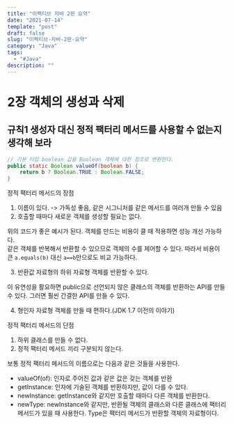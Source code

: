 ```yaml
---
title: "이펙티브 자바 2판 요약"
date: "2021-07-14"
template: "post"
draft: false
slug: "이펙티브-자바-2판-요약"
category: "Java"
tags:
  - "#Java"
description: ""
---
```


# 2장 객체의 생성과 삭제

## 규칙1 생성자 대신 정적 팩터리 메서드를 사용할 수 없는지 생각해 보라

```Java
// 기본 타입 boolean 값을 Boolean 객체에 대한 참조로 변환한다.
public static Boolean valueOf(boolean b) {
    return b ? Boolean.TRUE : Boolean.FALSE;
}
```

정적 팩터리 메서드의 장점

1. 이름이 있다. -> 가독성 좋음, 같은 시그니처를 같은 메서드를 여러개 만들 수 있음
2. 호출할 때마다 새로운 객체를 생성할 필요는 없다.

위의 코드가 좋은 예시가 된다. 객체를 만드는 비용이 클 때 적용하면 성능 개선 가능하다.  
같은 객체를 반복해서 반환할 수 있으므로 객체의 수를 제어할 수 있다. 따라서 비용이 큰 `a.equals(b)` 대신 `a==b`만으로도 비교 가능하다.

3. 반환값 자료형의 하위 자료형 객체를 반환할 수 있다.

이 유연성을 활요하면 public으로 선언되지 않은 클래스의 객체를 반환하는 API를 만들 수 있다. 그러면 훨씬 간결한 API를 만들 수 있다.

4. 형인자 자료형 객체를 만들 때 편하다.(JDK 1.7 이전의 이야기)

정적 팩터리 메서드의 단점

1. 하위 클래스를 만들 수 없다.
2. 정적 팩터리 메서드 끼리 구분되지 않는다.

보통 정적 팩터리 메서드의 이름으로는 다음과 같은 것들을 사용한다.

+ valueOf(of): 인자로 주어진 값과 같은 값은 갖는 객체를 반환
+ getInstance: 인자에 기술된 객체를 반환하지만, 값이 다를 수 있다.
+ newInstance: getInstance와 같지만 호출할 때마다 다른 객체를 반환한다.
+ newType: newInstance와 같지만, 반환될 객체의 클래스와 다른 클래스에 팩터리 메서드가 있을 때 사용한다. Type은 팩터리 메서드가 반환할 객체의 자료형이다.
